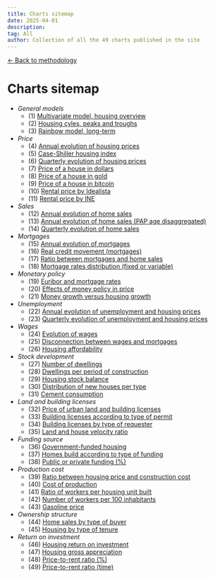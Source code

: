 ```yaml
---
title: Charts sitemap
date: 2025-04-01
description:
tag: All
author: Collection of all the 49 charts published in the site
---
```


<div class="meta-line"><a class="meta-back" href="/methodology#data-base-access">← Back to methodology</a></div>

# Charts sitemap

+ _General models_
  * (1) [Multivariate model, housing overview](/images/multivariate.png)
  * (2) [Housing cyles, peaks and troughs](/images/rainbow.png)
  * (3) [Rainbow model, long-term](/images/rainbowmax.png)
+ _Price_
  * (4) [Annual evolution of housing prices](/images/priceyearly.png)
  * (5) [Case-Shiller housing index](/images/ipvvr.png)
  * (6) [Quarterly evolution of housing prices](/images/pricequarterly.png)
  * (7) [Price of a house in dollars](/images/housedollar.png)
  * (8) [Price of a house in gold](/images/housegold.png)
  * (9) [Price of a house in bitcoin](/images/housebitcoin.png)
  * (10) [Rental price by Idealista](/images/rentprice1.png)
  * (11) [Rental price by INE](/images/rentprice2.png)
+ _Sales_
  * (12) [Annual evolution of home sales](/images/salesyearly1.png)
  * (13) [Annual evolution of home sales (PAP age disaggregated)](/images/salesyearly2.png)
  * (14) [Quarterly evolution of home sales](/images/salesquarterly.png)
+ _Mortgages_
  * (15) [Annual evolution of mortgages](/images/credityearly.png)
  * (16) [Real credit movement (mortgages)](/images/creditmovement.png)
  * (17) [Ratio between mortgages and home sales](/images/creditratio.png)
  * (18) [Mortgage rates distribution (fixed or variable)](/images/typemortgage.png)
+ _Monetary policy_
  * (19) [Euribor and mortgage rates](/images/euribor.png)
  * (20) [Effects of money policy in price](/images/pricemoneypolicy.png)
  * (21) [Money growth versus housing growth](/images/moneygrowth.png)
+ _Unemployment_
  * (22) [Annual evolution of unemployment and housing prices](/images/labor1.png)
  * (23) [Quarterly evolution of unemployment and housing prices](/images/labor2.png)
+ _Wages_
  * (24) [Evolution of wages](/images/wageyearly.png)
  * (25) [Disconnection between wages and mortgages](/images/wageratio.png)
  * (26) [Housing affordability](/images/wageaffordability.png)
+ _Stock development_
  * (27) [Number of dwellings](/images/stockyearly.png)
  * (28) [Dwellings per period of construction](/images/stockperiods.png)
  * (29) [Housing stock balance](/images/stockbalance.png)
  * (30) [Distribution of new houses per type](/images/typehouse.png)
  * (31) [Cement consumption](/images/cement.png)
+ _Land and building licenses_
  * (32) [Price of urban land and building licenses](/images/permitsland.png)
  * (33) [Building licenses according to type of permit](/images/permitstype.png)
  * (34) [Building licenses by type of requester](/images/permitsdistribution.png)
  * (35) [Land and house velocity ratio](/images/velocity.png)
+ _Funding source_
  * (36) [Government-funded housing](/images/publichousing.png)
  * (37) [Homes build according to type of funding](/images/publicprivate.png)
  * (38) [Public or private funding (%)](/images/publicprivateper.png)
+ _Production cost_
  * (39) [Ratio between housing price and construction cost](/images/costratio.png)
  * (40) [Cost of production](/images/costchange.png)
  * (41) [Ratio of workers per housing unit built](/images/workersperunit.png)
  * (42) [Number of workers per 100 inhabitants](/images/employed100.png)
  * (43) [Gasoline price](/images/gasoline.png)
+ _Ownership structure_
  * (44) [Home sales by type of buyer](/images/buyer.png)
  * (45) [Housing by type of tenure](/images/tenure.png)
+ _Return on investment_
  * (46) [Housing return on investment](/images/roinet.png)
  * (47) [Housing gross appreciation](/images/roigross.png)
  * (48) [Price-to-rent ratio (%)](/images/rentratio.png)
  * (49) [Price-to-rent ratio (time)](/images/renttime.png)

